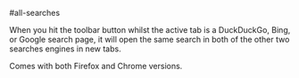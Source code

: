 #all-searches

When you hit the toolbar button whilst the active tab is a DuckDuckGo, Bing, or Google search page, it will open the same search in both of the other two searches engines in new tabs.

Comes with both Firefox and Chrome versions.

